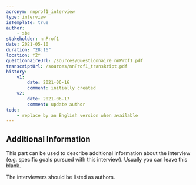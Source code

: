 ```yaml
---
acronym: nnprof1_interview
type: interview
isTemplate: true
author: 
    - sbe
stakeholder: nnProf1
date: 2021-05-10
duration: "28:16"
location: f2f
questionnaireUrl: /sources/Questionnaire_nnProf1.pdf
transcriptUrl: /sources/nnProf1_transkript.pdf
history:
    v1:
        date: 2021-06-16
        comment: initially created
    v2:
        date: 2021-06-17
        comment: update author
todo:
    - replace by an English version when available  
---
```


## Additional Information

This part can be used to describe additional information about the interview (e.g. specific goals pursued with
this interview). Usually you can leave this blank.

The interviewers should be listed as authors.